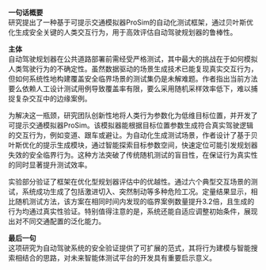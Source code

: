 **一句话概要**  
研究提出了一种基于可提示交通模拟器ProSim的自动化测试框架，通过贝叶斯优化生成安全关键的人类交互行为，用于高效评估自动驾驶规划器的鲁棒性。

**主体**  
自动驾驶规划器在公共道路部署前需经受严格测试，其中最大的挑战在于如何模拟人类驾驶行为的不确定性。虽然数据驱动的场景生成技术已能复现真实交互行为，但如何系统性地构建覆盖安全临界场景的测试集仍是未解难题。作者指出当前方法要么依赖人工设计测试用例导致覆盖率有限，要么采用随机采样效率低下，难以捕捉复杂交互中的边缘案例。

为解决这一瓶颈，研究团队创新性地将人类行为参数化为低维目标位置，并开发了可提示交通模拟器ProSim。该模拟器能根据目标位置参数生成符合真实驾驶逻辑的交互行为，例如变道、跟车或避让。为自动化生成测试场景，作者设计了基于贝叶斯优化的提示生成模块，通过智能探索目标参数空间，快速定位可能引发规划器失效的安全临界行为。这种方法突破了传统随机测试的盲目性，在保证行为真实性的同时显著提升测试效率。

实验部分验证了框架在优化型规划器评估中的优越性。通过六个典型交互场景的测试，系统成功生成了包括激进切入、突然制动等多种危险工况。定量结果显示，相比随机测试方法，该方案在相同时间内发现的临界案例数量提升3.2倍，且生成的行为均通过真实性验证。特别值得注意的是，系统还能自适应调整初始条件，展现出对不同交通配置的泛化能力。

**最后一句**  
这项研究为自动驾驶系统的安全验证提供了可扩展的范式，其将行为建模与智能搜索相结合的思路，对未来智能体测试平台的开发具有重要启示意义。